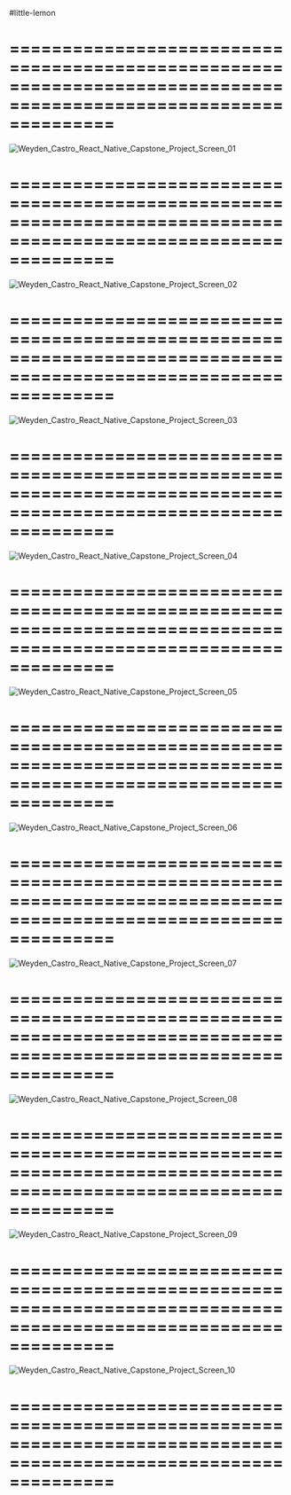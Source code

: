 #little-lemon

==================================================================================================================
==================================================================================================================

![Weyden_Castro_React_Native_Capstone_Project_Screen_01](https://github.com/weyden-daniel/little-lemon/assets/11496444/abd32e8a-abb9-4199-81a4-02ae075dab4b)

==================================================================================================================
==================================================================================================================

![Weyden_Castro_React_Native_Capstone_Project_Screen_02](https://github.com/weyden-daniel/little-lemon/assets/11496444/999ee447-0d12-4b72-a271-bed9fcdd3b8d)

==================================================================================================================
==================================================================================================================

![Weyden_Castro_React_Native_Capstone_Project_Screen_03](https://github.com/weyden-daniel/little-lemon/assets/11496444/f3f9aff4-a7dd-4f7c-bc92-81e005486c98)

==================================================================================================================
==================================================================================================================

![Weyden_Castro_React_Native_Capstone_Project_Screen_04](https://github.com/weyden-daniel/little-lemon/assets/11496444/4e7d4f3d-f535-46a1-95f2-a5d4db83d45e)

==================================================================================================================
==================================================================================================================

![Weyden_Castro_React_Native_Capstone_Project_Screen_05](https://github.com/weyden-daniel/little-lemon/assets/11496444/8b4667c9-8419-4160-9018-d5049a249493)

==================================================================================================================
==================================================================================================================

![Weyden_Castro_React_Native_Capstone_Project_Screen_06](https://github.com/weyden-daniel/little-lemon/assets/11496444/dfc5e857-05a1-467b-b207-d13211d81e2d)

==================================================================================================================
==================================================================================================================

![Weyden_Castro_React_Native_Capstone_Project_Screen_07](https://github.com/weyden-daniel/little-lemon/assets/11496444/8056f85b-bcd6-4106-bd90-cdbf648e3d9b)

==================================================================================================================
==================================================================================================================

![Weyden_Castro_React_Native_Capstone_Project_Screen_08](https://github.com/weyden-daniel/little-lemon/assets/11496444/19fd00ed-4c40-4061-a8b5-df5964a7ac3b)

==================================================================================================================
==================================================================================================================

![Weyden_Castro_React_Native_Capstone_Project_Screen_09](https://github.com/weyden-daniel/little-lemon/assets/11496444/2868f58c-d594-4cb0-85a1-d8968ea78cbd)

==================================================================================================================
==================================================================================================================

![Weyden_Castro_React_Native_Capstone_Project_Screen_10](https://github.com/weyden-daniel/little-lemon/assets/11496444/f75f5416-b8b1-463c-ba6a-117626bf4fad)

==================================================================================================================
==================================================================================================================
